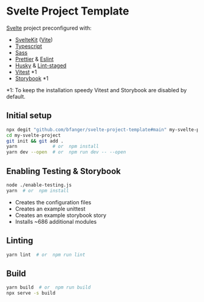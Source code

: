 # Svelte Project Template

[Svelte](https://svelte.dev/) project preconfigured with:

- [SvelteKit](https://kit.svelte.dev/) ([Vite](https://vitejs.dev/))
- [Typescript](http://typescriptlang.org/)
- [Sass](https://sass-lang.com/)
- [Prettier](https://prettier.io/) & [Eslint](https://eslint.org/)
- [Husky](https://typicode.github.io/husky/) & [Lint-staged](https://github.com/okonet/lint-staged)
- [Vitest](https://vitest.dev/) \*1
- [Storybook](https://storybook.js.org/docs/6.4/svelte/writing-stories/introduction) \*1

\*1: To keep the installation speedy Vitest and Storybook are disabled by default.

## Initial setup

```sh
npx degit "github.com/bfanger/svelte-project-template#main" my-svelte-project
cd my-svelte-project
git init && git add .
yarn             # or  npm install
yarn dev --open  # or  npm run dev -- --open
```

## Enabling Testing & Storybook

```sh
node ./enable-testing.js
yarn  # or  npm install
```

- Creates the configuration files
- Creates an example unittest
- Creates an example storybook story
- Installs ~686 additional modules

## Linting

```sh
yarn lint  # or  npm run lint
```

## Build

```sh
yarn build  # or  npm run build
npx serve -s build
```
